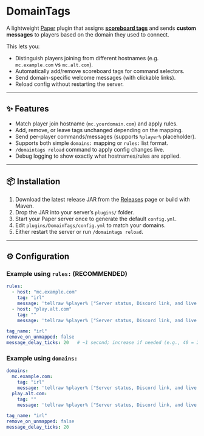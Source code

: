 
# DomainTags

A lightweight [Paper](https://papermc.io/) plugin that assigns [**scoreboard tags**](https://minecraft.fandom.com/wiki/Commands/tag) and sends **custom messages** to players based on the domain they used to connect.

This lets you:
- Distinguish players joining from different hostnames (e.g. `mc.example.com` vs `mc.alt.com`).
- Automatically add/remove scoreboard tags for command selectors.
- Send domain-specific welcome messages (with clickable links).
- Reload config without restarting the server.

---

## ✨ Features

- Match player join hostname (`mc.yourdomain.com`) and apply rules.
- Add, remove, or leave tags unchanged depending on the mapping.
- Send per-player commands/messages (supports `%player%` placeholder).
- Supports both simple `domains:` mapping or `rules:` list format.
- `/domaintags reload` command to apply config changes live.
- Debug logging to show exactly what hostnames/rules are applied.

---

## 📦 Installation

1. Download the latest release JAR from the [Releases](../../releases) page or build with Maven.
2. Drop the JAR into your server’s `plugins/` folder.
3. Start your Paper server once to generate the default `config.yml`.
4. Edit `plugins/DomainTags/config.yml` to match your domains.
5. Either restart the server or run `/domaintags reload`.

---

## ⚙️ Configuration

### Example using `rules:` (RECOMMENDED)

```yaml
rules:
  - host: "mc.example.com"
    tag: "irl"
    message: 'tellraw %player% ["Server status, Discord link, and live map view:\n",{"text":"example.com/mc","clickEvent":{"action":"open_url","value":"https://example.com/mc"},"color":"#77cc77"}]'
  - host: "play.alt.com"
    tag: ""
    message: 'tellraw %player% ["Server status, Discord link, and live map view:\n",{"text":"alt.com/mc","clickEvent":{"action":"open_url","value":"https://alt.com/mc"},"color":"#2670B7"}]'

tag_name: "irl"
remove_on_unmapped: false
message_delay_ticks: 20   # ~1 second; increase if needed (e.g., 40 = 2s)
```
### Example using `domains:`

```yaml
domains:
  mc.example.com:
    tag: "irl"
    message: 'tellraw %player% ["Server status, Discord link, and live map view:\n",{"text":"example.com/mc","clickEvent":{"action":"open_url","value":"https://example.com/mc"},"color":"#77cc77"}]'
  play.alt.com:
    tag: ""
    message: 'tellraw %player% ["Server status, Discord link, and live map view:\n",{"text":"alt.com/mc","clickEvent":{"action":"open_url","value":"https://alt.com/mc"},"color":"#2670B7"}]'

tag_name: "irl"
remove_on_unmapped: false
message_delay_ticks: 20
```

